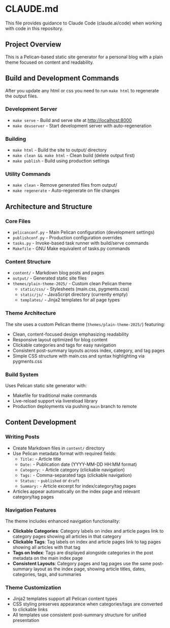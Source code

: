 # CLAUDE.md

This file provides guidance to Claude Code (claude.ai/code) when working with code in this repository.

## Project Overview

This is a Pelican-based static site generator for a personal blog with a plain theme focused on content and readability.

## Build and Development Commands

After you update any html or css you need to run `make html` to regenerate the output files.

### Development Server

- `make serve` - Build and serve site at <http://localhost:8000>
- `make devserver` - Start development server with auto-regeneration

### Building

- `make html` - Build the site to output/ directory
- `make clean && make html` - Clean build (delete output first)
- `make publish` - Build using production settings

### Utility Commands

- `make clean` - Remove generated files from output/
- `make regenerate` - Auto-regenerate on file changes

## Architecture and Structure

### Core Files

- `pelicanconf.py` - Main Pelican configuration (development settings)
- `publishconf.py` - Production configuration overrides
- `tasks.py` - Invoke-based task runner with build/serve commands
- `Makefile` - GNU Make equivalent of tasks.py commands

### Content Structure

- `content/` - Markdown blog posts and pages
- `output/` - Generated static site files
- `themes/plain-theme-2025/` - Custom clean Pelican theme
  - `static/css/` - Stylesheets (main.css, pygments.css)
  - `static/js/` - JavaScript directory (currently empty)
  - `templates/` - Jinja2 templates for all page types

### Theme Architecture

The site uses a custom Pelican theme (`themes/plain-theme-2025/`) featuring:

- Clean, content-focused design emphasizing readability
- Responsive layout optimized for blog content
- Clickable categories and tags for easy navigation
- Consistent post-summary layouts across index, category, and tag pages
- Simple CSS structure with main.css and syntax highlighting via pygments.css

### Build System

Uses Pelican static site generator with:

- Makefile for traditional make commands
- Live-reload support via livereload library
- Production deployments via pushing `main` branch to remote

## Content Development

### Writing Posts

- Create Markdown files in `content/` directory
- Use Pelican metadata format with required fields:
  - `Title:` - Article title
  - `Date:` - Publication date (YYYY-MM-DD HH:MM format)
  - `Category:` - Article category (clickable navigation)
  - `Tags:` - Comma-separated tags (clickable navigation)
  - `Status:` - `published` or `draft`
  - `Summary:` - Article excerpt for index/category/tag pages
- Articles appear automatically on the index page and relevant category/tag pages

### Navigation Features

The theme includes enhanced navigation functionality:

- **Clickable Categories**: Category labels on index and article pages link to category pages showing all articles in that category
- **Clickable Tags**: Tag labels on index and article pages link to tag pages showing all articles with that tag  
- **Tags on Index**: Tags are displayed alongside categories in the post metadata on the main index page
- **Consistent Layouts**: Category pages and tag pages use the same post-summary layout as the index page, showing article titles, dates, categories, tags, and summaries

### Theme Customization

- Jinja2 templates support all Pelican content types
- CSS styling preserves appearance when categories/tags are converted to clickable links
- All templates use consistent post-summary structure for unified presentation
